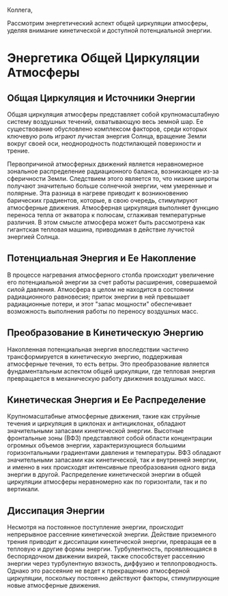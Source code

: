 Коллега,

Рассмотрим энергетический аспект общей циркуляции атмосферы, уделяя внимание кинетической и доступной потенциальной энергии.

# Энергетика Общей Циркуляции Атмосферы

## Общая Циркуляция и Источники Энергии

Общая циркуляция атмосферы представляет собой крупномасштабную систему воздушных течений, охватывающую весь земной шар. Ее существование обусловлено комплексом факторов, среди которых ключевую роль играют лучистая энергия Солнца, вращение Земли вокруг своей оси, неоднородность подстилающей поверхности и трение.

Первопричиной атмосферных движений является неравномерное зональное распределение радиационного баланса, возникающее из-за сферичности Земли. Следствием этого является то, что низкие широты получают значительно больше солнечной энергии, чем умеренные и полярные. Эта разница в нагреве приводит к возникновению барических градиентов, которые, в свою очередь, стимулируют атмосферные движения. Атмосферная циркуляция выполняет функцию переноса тепла от экватора к полюсам, сглаживая температурные различия. В этом смысле атмосфера может быть рассмотрена как гигантская тепловая машина, приводимая в действие лучистой энергией Солнца.

## Потенциальная Энергия и Ее Накопление

В процессе нагревания атмосферного столба происходит увеличение его потенциальной энергии за счет работы расширения, совершаемой силой давления. Атмосфера в целом не находится в состоянии радиационного равновесия; приток энергии в ней превышает радиационные потери, и этот "запас мощности" обеспечивает возможность выполнения работы по переносу воздушных масс.

## Преобразование в Кинетическую Энергию

Накопленная потенциальная энергия впоследствии частично трансформируется в кинетическую энергию, поддерживая атмосферные течения, то есть ветры. Это преобразование является фундаментальным аспектом общей циркуляции, где тепловая энергия превращается в механическую работу движения воздушных масс.

## Кинетическая Энергия и Ее Распределение

Крупномасштабные атмосферные движения, такие как струйные течения и циркуляция в циклонах и антициклонах, обладают значительными запасами кинетической энергии. Высотные фронтальные зоны (ВФЗ) представляют собой области концентрации огромных объемов энергии, характеризующиеся большими горизонтальными градиентами давления и температуры. ВФЗ обладают значительными запасами как кинетической, так и внутренней энергии, и именно в них происходят интенсивные преобразования одного вида энергии в другой. Распределение кинетической энергии в общей циркуляции атмосферы неравномерно как по горизонтали, так и по вертикали.

## Диссипация Энергии

Несмотря на постоянное поступление энергии, происходит непрерывное рассеяние кинетической энергии. Действие приземного трения приводит к диссипации кинетической энергии, превращая ее в тепловую и другие формы энергии. Турбулентность, проявляющаяся в беспорядочном движении вихрей, также способствует рассеянию энергии через турбулентную вязкость, диффузию и теплопроводность. Однако это рассеяние не ведет к прекращению атмосферной циркуляции, поскольку постоянно действуют факторы, стимулирующие новые атмосферные движения.
